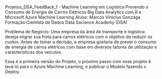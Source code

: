 Projetos_DSA_FeedBack_1 - Machine Learning em Logística Prevendo o Consumo de Energia de Carros Elétricos
Big Data Analytics com R e Microsoft Azure Machine Learning
Aluno: Marcos Vinícius Gonzaga
Formação Cientista de Dados
Data Sacience Academy (DSA)

Problema de Negócio: Uma empresa da área de transporte e logística deseja migrar sua frota para carros elétricos com o objetivo de reduzir os custos. Antes de tomar a decisão, a empresa gostaria de prever o consumo de energia de carros elétricos com base em diversos fatores de utilização e características dos veículos.

Essa é a primeira versão do Projeto, o próximo passo com esse projeto é levá-lo para o Azure Machine Learning, e publicar o Modelo fazendo o Deploy.
